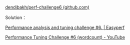 [dendibakh/perf-challenge6 (github.com)](https://github.com/dendibakh/perf-challenge6)

Solution：

[Performance analysis and tuning challenge #6. | Easyperf](https://easyperf.net/blog/2022/05/28/Performance-analysis-and-tuning-contest-6)

[Performance Tuning Challenge #6 (wordcount) - YouTube](https://www.youtube.com/watch?v=R_yX0XjdSBY)